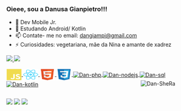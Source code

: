 ### Oieee, sou a Danusa Gianpietro!!!


- 🔭  Dev Mobile Jr.
- 🌱  Estudando Android/ Kotlin
- 📫  Contate- me no email: dangiampi@gmail.com
- ⚡  Curiosidades: vegetariana, mãe da Nina e amante de xadrez

 <div>
  <a href="https://github.com/DanusaGianpietroSzot">
  <img height="180em" src="https://github-readme-stats.vercel.app/api?username=DanusaGianpietroSzot&show_icons=true&theme=tokyonight&include_all_commits=true&count_private=true"/>
  <img height="180em" src="https://github-readme-stats.vercel.app/api/top-langs/?username=DanusaGianpietroSzot&layout=compact&langs_count=7&theme=tokyonight"/>
</div>
  
  <div style="display: inline_block"><br>
  <img align="center" alt="Dan-Js" height="30" width="40" src="https://raw.githubusercontent.com/devicons/devicon/master/icons/javascript/javascript-plain.svg">
  <img align="center" alt="Dan-React" height="30" width="40" src="https://raw.githubusercontent.com/devicons/devicon/master/icons/react/react-original.svg">
  <img align="center" alt="Rafa-HTML" height="30" width="40" src="https://raw.githubusercontent.com/devicons/devicon/master/icons/html5/html5-original.svg">
  <img align="center" alt="Rafa-CSS" height="30" width="40" src="https://raw.githubusercontent.com/devicons/devicon/master/icons/css3/css3-original.svg">
  <img align="center" alt="Dan-php" height="30" width="40" src="https://seeklogo.com/images/P/php-logo-DC4A01DBB6-seeklogo.com.png">
  <img align="center" alt="Dan-nodejs" height="30" width="40" src="https://image.flaticon.com/icons/png/512/919/919825.png">
  <img align="center" alt="Dan-sql" height="30" width="40" src="https://www.svgrepo.com/show/255832/sql.svg">
  <img align="center" alt="Dan-kotlin" height="30" width="40" src="https://dkrn4sk0rn31v.cloudfront.net/2019/10/03234613/logotipo.png">
 
  <img align="right" alt="Dan-SheRa" height="150" width="150" src="https://cdn.substack.com/image/fetch/w_1100,c_limit,f_auto,q_auto:good/https%3A%2F%2Fbucketeer-e05bbc84-baa3-437e-9518-adb32be77984.s3.amazonaws.com%2Fpublic%2Fimages%2F39a81f83-b41e-4c4a-99ed-7c36580c632d_480x480">
</div>
  
  ##

<div> 
  <a href="https://www.instagram.com/dangiampi/" target="_blank"><img src="https://img.shields.io/badge/-Instagram-%23E4405F?style=for-the-badge&logo=instagram&logoColor=white" target="_blank"></a>
  <a href = "mailto:dan.giampi@gmail.com"><img src="https://img.shields.io/badge/-Gmail-%23333?style=for-the-badge&logo=gmail&logoColor=white" target="_blank"></a>
  <a href="https://www.linkedin.com/in/danusagianpietro/" target="_blank"><img src="https://img.shields.io/badge/-LinkedIn-%230077B5?style=for-the-badge&logo=linkedin&logoColor=white" target="_blank"></a> 
  </div>

